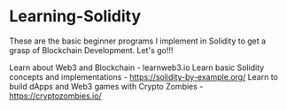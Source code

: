 # Learning-Solidity
These are the basic beginner programs I implement in Solidity to get a grasp of Blockchain Development. Let's go!!!

Learn about Web3 and Blockchain - learnweb3.io
Learn basic Solidity concepts and implementations - https://solidity-by-example.org/
Learn to build dApps and Web3 games with Crypto Zombies - https://cryptozombies.io/
